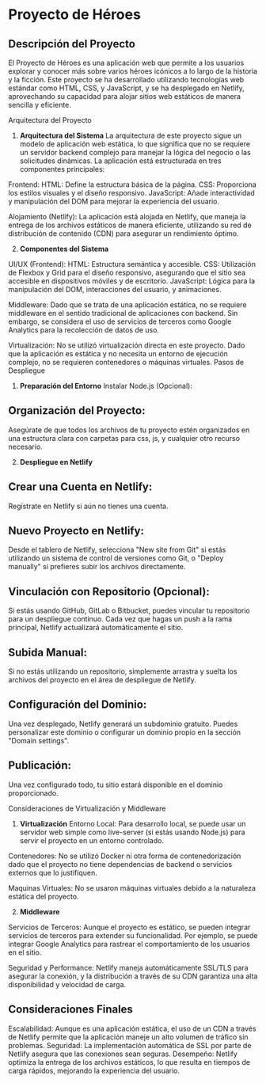 # Proyecto de Héroes
## Descripción del Proyecto
El Proyecto de Héroes es una aplicación web que permite a los usuarios explorar y conocer más sobre varios héroes icónicos a lo largo de la historia y la ficción. Este proyecto se ha desarrollado utilizando tecnologías web estándar como HTML, CSS, y JavaScript, y se ha desplegado en Netlify, aprovechando su capacidad para alojar sitios web estáticos de manera sencilla y eficiente.

Arquitectura del Proyecto
1. **Arquitectura del Sistema**
La arquitectura de este proyecto sigue un modelo de aplicación web estática, lo que significa que no se requiere un servidor backend complejo para manejar la lógica del negocio o las solicitudes dinámicas. La aplicación está estructurada en tres componentes principales:

Frontend:
HTML: Define la estructura básica de la página.
CSS: Proporciona los estilos visuales y el diseño responsivo.
JavaScript: Añade interactividad y manipulación del DOM para mejorar la experiencia del usuario.

Alojamiento (Netlify):
La aplicación está alojada en Netlify, que maneja la entrega de los archivos estáticos de manera eficiente, utilizando su red de distribución de contenido (CDN) para asegurar un rendimiento óptimo.

2. **Componentes del Sistema**

UI/UX (Frontend):
HTML: Estructura semántica y accesible.
CSS: Utilización de Flexbox y Grid para el diseño responsivo, asegurando que el sitio sea accesible en dispositivos móviles y de escritorio.
JavaScript: Lógica para la manipulación del DOM, interacciones del usuario, y animaciones.

Middleware:
Dado que se trata de una aplicación estática, no se requiere middleware en el sentido tradicional de aplicaciones con backend. Sin embargo, se considera el uso de servicios de terceros como Google Analytics para la recolección de datos de uso.

Virtualización:
No se utilizó virtualización directa en este proyecto. Dado que la aplicación es estática y no necesita un entorno de ejecución complejo, no se requieren contenedores o máquinas virtuales.
Pasos de Despliegue

1. **Preparación del Entorno**
Instalar Node.js (Opcional):


## Organización del Proyecto:
Asegúrate de que todos los archivos de tu proyecto estén organizados en una estructura clara con carpetas para css, js, y cualquier otro recurso necesario.

2. **Despliegue en Netlify**

## Crear una Cuenta en Netlify:
Regístrate en Netlify si aún no tienes una cuenta.

## Nuevo Proyecto en Netlify:
Desde el tablero de Netlify, selecciona "New site from Git" si estás utilizando un sistema de control de versiones como Git, o "Deploy manually" si prefieres subir los archivos directamente.

## Vinculación con Repositorio (Opcional):
Si estás usando GitHub, GitLab o Bitbucket, puedes vincular tu repositorio para un despliegue continuo. Cada vez que hagas un push a la rama principal, Netlify actualizará automáticamente el sitio.

## Subida Manual:
Si no estás utilizando un repositorio, simplemente arrastra y suelta los archivos del proyecto en el área de despliegue de Netlify.

## Configuración del Dominio:
Una vez desplegado, Netlify generará un subdominio gratuito. Puedes personalizar este dominio o configurar un dominio propio en la sección "Domain settings".

## Publicación:
Una vez configurado todo, tu sitio estará disponible en el dominio proporcionado.

Consideraciones de Virtualización y Middleware

1. **Virtualización**
Entorno Local: Para desarrollo local, se puede usar un servidor web simple como live-server (si estás usando Node.js) para servir el proyecto en un entorno controlado.

Contenedores: No se utilizó Docker ni otra forma de contenedorización dado que el proyecto no tiene dependencias de backend o servicios externos que lo justifiquen.

Maquinas Virtuales: No se usaron máquinas virtuales debido a la naturaleza estática del proyecto.

2. **Middleware**

Servicios de Terceros: Aunque el proyecto es estático, se pueden integrar servicios de terceros para extender su funcionalidad. Por ejemplo, se puede integrar Google Analytics para rastrear el comportamiento de los usuarios en el sitio.

Seguridad y Performance: Netlify maneja automáticamente SSL/TLS para asegurar la conexión, y la distribución a través de su CDN garantiza una alta disponibilidad y velocidad de carga.

## Consideraciones Finales

Escalabilidad: Aunque es una aplicación estática, el uso de un CDN a través de Netlify permite que la aplicación maneje un alto volumen de tráfico sin problemas.
Seguridad: La implementación automática de SSL por parte de Netlify asegura que las conexiones sean seguras.
Desempeño: Netlify optimiza la entrega de los archivos estáticos, lo que resulta en tiempos de carga rápidos, mejorando la experiencia del usuario.
